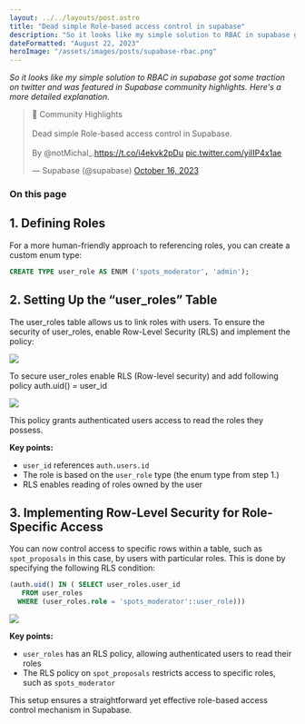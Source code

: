 ```yaml
---
layout: ../../layouts/post.astro
title: "Dead simple Role-based access control in supabase"
description: "So it looks like my simple solution to RBAC in supabase got some traction on twitter and was featured in Supabase community highlights. Here's a more detailed explanation."
dateFormatted: "August 22, 2023"
heroImage: "/assets/images/posts/supabase-rbac.png"
---
```


*So it looks like my simple solution to RBAC in supabase got some traction on twitter and was featured in Supabase community highlights. Here's a more detailed explanation.*

<blockquote class="twitter-tweet"><p lang="en" dir="ltr">🌠 Community Highlights <br><br>Dead simple Role-based access control in Supabase.<br><br>By @notMichal_.<a href="https://t.co/i4ekvk2pDu">https://t.co/i4ekvk2pDu</a> <a href="https://t.co/yiIIP4x1ae">pic.twitter.com/yiIIP4x1ae</a></p>&mdash; Supabase (@supabase) <a href="https://twitter.com/supabase/status/1713963289544188065?ref_src=twsrc%5Etfw">October 16, 2023</a></blockquote> <script async src="https://platform.twitter.com/widgets.js" charset="utf-8"></script>

### On this page

## 1. Defining Roles

For a more human-friendly approach to referencing roles, you can create a custom enum type:

```sql
CREATE TYPE user_role AS ENUM ('spots_moderator', 'admin');
```

## 2. Setting Up the “user_roles” Table

The user_roles table allows us to link roles with users. To ensure the security of user_roles, enable Row-Level Security (RLS) and implement the policy:

![](/assets/images/posts/supa_1.webp)

To secure user_roles enable RLS (Row-level security) and add following policy auth.uid() = user_id

![](/assets/images/posts/supa_2.webp)

This policy grants authenticated users access to read the roles they possess.

**Key points:**

- `user_id` references `auth.users.id`
- The role is based on the `user_role` type (the enum type from step 1.)
- RLS enables reading of roles owned by the user

## 3. Implementing Row-Level Security for Role-Specific Access

You can now control access to specific rows within a table, such as `spot_proposals` in this case, by users with particular roles. This is done by specifying the following RLS condition:

```sql
(auth.uid() IN ( SELECT user_roles.user_id
   FROM user_roles
  WHERE (user_roles.role = 'spots_moderator'::user_role)))
```

![](/assets/images/posts/supa_3.webp)

**Key points:**

- `user_roles` has an RLS policy, allowing authenticated users to read their roles
- The RLS policy on `spot_proposals` restricts access to specific roles, such as `spots_moderator`

This setup ensures a straightforward yet effective role-based access control mechanism in Supabase.
